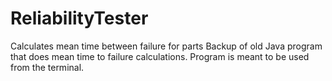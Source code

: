 # ReliabilityTester
  Calculates mean time between failure for parts
Backup of old Java program that does mean time to failure calculations.
Program is meant to be used from the terminal.
